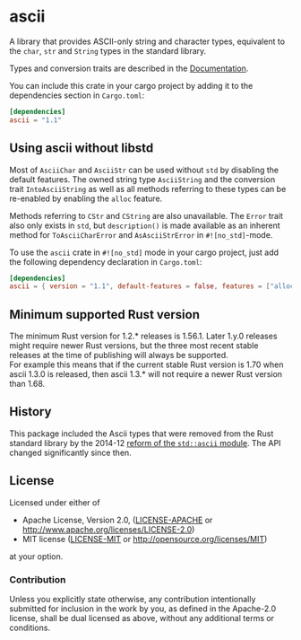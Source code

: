# ascii

A library that provides ASCII-only string and character types, equivalent to the
`char`, `str` and `String` types in the standard library.

Types and conversion traits are described in the [Documentation](https://docs.rs/ascii).

You can include this crate in your cargo project by adding it to the
dependencies section in `Cargo.toml`:

```toml
[dependencies]
ascii = "1.1"
```

## Using ascii without libstd

Most of `AsciiChar` and `AsciiStr` can be used without `std` by disabling the
default features. The owned string type `AsciiString` and the conversion trait
`IntoAsciiString` as well as all methods referring to these types can be
re-enabled by enabling the `alloc` feature.

Methods referring to `CStr` and `CString` are also unavailable.
The `Error` trait also only exists in `std`, but `description()` is made
available as an inherent method for `ToAsciiCharError` and `AsAsciiStrError`
in `#![no_std]`-mode.

To use the `ascii` crate in `#![no_std]` mode in your cargo project,
just add the following dependency declaration in `Cargo.toml`:

```toml
[dependencies]
ascii = { version = "1.1", default-features = false, features = ["alloc"] }
```

## Minimum supported Rust version

The minimum Rust version for 1.2.\* releases is 1.56.1.
Later 1.y.0 releases might require newer Rust versions, but the three most
recent stable releases at the time of publishing will always be supported.  
For example this means that if the current stable Rust version is 1.70 when
ascii 1.3.0 is released, then ascii 1.3.\* will not require a newer
Rust version than 1.68.

## History

This package included the Ascii types that were removed from the Rust standard
library by the 2014-12 [reform of the `std::ascii` module](https://github.com/rust-lang/rfcs/pull/486).
The API changed significantly since then.

## License

Licensed under either of

* Apache License, Version 2.0, ([LICENSE-APACHE](LICENSE-APACHE) or http://www.apache.org/licenses/LICENSE-2.0)
* MIT license ([LICENSE-MIT](LICENSE-MIT) or http://opensource.org/licenses/MIT)

at your option.

### Contribution

Unless you explicitly state otherwise, any contribution intentionally submitted
for inclusion in the work by you, as defined in the Apache-2.0 license, shall be dual licensed as above, without any
additional terms or conditions.

